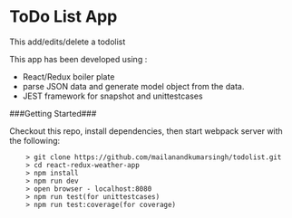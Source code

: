 # ToDo List App
This add/edits/delete a todolist

This app has been developed using :

* React/Redux boiler plate 
* parse JSON data and generate model object from the data.
* JEST framework for snapshot and unittestcases

###Getting Started###

Checkout this repo, install dependencies, then start webpack server with the following:

```
	> git clone https://github.com/mailanandkumarsingh/todolist.git
	> cd react-redux-weather-app
	> npm install
	> npm run dev
	> open browser - localhost:8080
	> npm run test(for unittestcases)
	> npm run test:coverage(for coverage)
```
